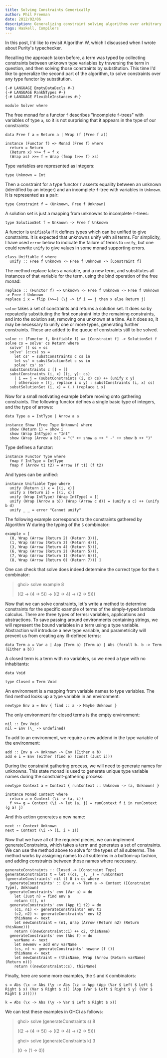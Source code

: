 ```yaml
---
title: Solving Constraints Generically
author: Phil Freeman
date: 2012/02/06
description: Generalizing constraint solving algorithms over arbitrary term algebras.
tags: Haskell, Compilers
---
```


In this post, I\'d like to revisit Algorithm W, which I discussed when I wrote about Purity\'s typechecker.

Recalling the approach taken before, a term was typed by collecting constraints between unknown type variables by traversing the term in question, and then solving those constraints by substitution. This time I\'d like to generalize the second part of the algorithm, to solve constraints over any type functor by substitution.

~~~{.text}
{-# LANGUAGE EmptyDataDecls #-}
{-# LANGUAGE RankNTypes #-}
{-# LANGUAGE FlexibleInstances #-}

module Solver where
~~~

The free monad for a functor `f` describes "incomplete `f`-trees" with variables of type `a`, so it is not surprising that it appears in the type of our constraints:

~~~{.text}
data Free f a = Return a | Wrap (f (Free f a))

instance (Functor f) => Monad (Free f) where
  return = Return
  (Return x) >>= f = f x
  (Wrap xs) >>= f = Wrap (fmap (>>= f) xs)
~~~

Type variables are represented as integers:

~~~{.text}
type Unknown = Int
~~~

Then a constraint for a type functor `f` asserts equality between an unknown (identified by an integer) and an incomplete `f`-tree with variables in `Unknown`. It is represented as a pair:

~~~{.text}
type Constraint f = (Unknown, Free f Unknown)
~~~

A solution set is just a mapping from unknowns to incomplete `f`-trees:

~~~{.text}
type SolutionSet f = Unknown -> Free f Unknown
~~~

A functor is `Unifiable` if it defines types which can be unified to give constraints. It is expected that unknowns unify with all terms. For simplicity, I have used `error` below to indicate the failure of terms to `unify`, but one could rewrite `unify` to give values in some monad supporting errors.

~~~{.text}
class Unifiable f where
  unify :: Free f Unknown -> Free f Unknown -> [Constraint f]
~~~

The method replace takes a variable, and a new term, and substitutes all instances of that variable for the term, using the bind operation of the free monad:

~~~{.text}
replace :: (Functor f) => Unknown -> Free f Unknown -> Free f Unknown -> Free f Unknown
replace i x = flip (>>=) (\j -> if i == j then x else Return j)
~~~

`solve` takes a set of constraints and returns a solution set. It does so by repeatedly substituting the first constraint into the remaining constraints, and into the solution set, removing one unknown at a time. As it does so, it may be necessary to unify one or more types, generating further constraints. These are added to the queue of constraints still to be solved.

~~~{.text}
solve :: (Functor f, Unifiable f) => [Constraint f] -> SolutionSet f
solve cs = solve' cs Return where
  solve' [] ss = ss
  solve' (c:cs) ss = 
    let cs' = substConstraints c cs in
    let ss' = substSolutionSet c ss in
    solve' cs' ss'
  substConstraints c [] = []
  substConstraints (i, x) ((j, y): cs) 
    | i == j = (substConstraints (i, x) cs) ++ (unify x y)
    | otherwise = ((j, replace i x y) : substConstraints (i, x) cs)
  substSolutionSet (i, x) = (.) (replace i x)
~~~

Now for a small motivating example before moving onto gathering constraints. The following functor defines a single basic type of integers, and the type of arrows:

~~~{.text}
data Type a = IntType | Arrow a a

instance Show (Free Type Unknown) where
  show (Return i) = show i
  show (Wrap IntType) = "Int"
  show (Wrap (Arrow a b)) = "(" ++ show a ++ " -" ++ show b ++ ")"
~~~

Type defines a functor:

~~~{.text}
instance Functor Type where
  fmap f IntType = IntType
  fmap f (Arrow t1 t2) = Arrow (f t1) (f t2)
~~~

And types can be unified:

~~~{.text}
instance Unifiable Type where
  unify (Return i) x = [(i, x)]
  unify x (Return i) = [(i, x)]
  unify (Wrap IntType) (Wrap IntType) = []
  unify (Wrap (Arrow a b)) (Wrap (Arrow c d)) = (unify a c) ++ (unify b d)
  unify _ _ = error "Cannot unify"
~~~

The following example corresponds to the constraints gathered by Algorithm W during the typing of the `S` combinator:

~~~{.text}
example = [
  (0, Wrap (Arrow (Return 2) (Return 3))),
  (1, Wrap (Arrow (Return 2) (Return 4))),
  (3, Wrap (Arrow (Return 4) (Return 5))),
  (6, Wrap (Arrow (Return 2) (Return 5))),
  (7, Wrap (Arrow (Return 1) (Return 6))),
  (8, Wrap (Arrow (Return 0) (Return 7))) ]
~~~

One can check that solve does indeed determine the correct type for the `S` combinator:

> ghci> solve example 8
> 
> ((2 -> (4 -> 5)) -> ((2 -> 4) -> (2 -> 5)))

Now that we can solve constraints, let\'s write a method to determine constraints for the specific example of terms of the simply-typed lambda calculus. There are three types of terms: variables, applications and abstractions. To save passing around environments containing strings, we will represent the bound variables in a term using a type variable. Abstraction will introduce a new type variable, and parametricity will prevent us from creating any ill-defined terms:

~~~{.text}
data Term a = Var a | App (Term a) (Term a) | Abs (forall b. b -> Term (Either a b))
~~~

A closed term is a term with no variables, so we need a type with no inhabitants:

~~~{.text}
data Void

type Closed = Term Void
~~~

An environment is a mapping from variable names to type variables. The find method looks up a type variable in an environment:

~~~{.text}
newtype Env a = Env { find :: a -> Maybe Unknown }
~~~

The only environment for closed terms is the empty environment:

~~~{.text}
nil :: Env Void
nil = Env (\_ -> undefined)
~~~

To add to an environment, we require a new addend in the type variable of the environment:

~~~{.text}
add :: Env a -> Unknown -> Env (Either a b)
add e i = Env (either (find e) (const (Just i)))
~~~

During the constraint gathering process, we will need to generate names for unknowns. This state monad is used to generate unique type variable names during the constraint-gathering process:

~~~{.text}
newtype Context a = Context { runContext :: Unknown -> (a, Unknown) }

instance Monad Context where
  return a = Context (\i -> (a, i))
  f >>= g = Context (\i -> let (a, j) = runContext f i in runContext (g a) j)
~~~

And this action generates a new name:

~~~{.text}
next :: Context Unknown
next = Context (\i -> (i, i + 1))
~~~

Now that we have all of the required pieces, we can implement generateConstraints, which takes a term and generates a set of constraints. We can use the method above to solve for the types of all subterms. The method works by assigning names to all subterms in a bottom-up fashion, and adding constraints between those names where necessary.

~~~{.text}
generateConstraints :: Closed -> [Constraint Type]
generateConstraints t = let ((cs, _), _) = runContext (generateConstraints' nil t) 0 in cs where
  generateConstraints' :: Env a -> Term a -> Context ([Constraint Type], Unknown)
  generateConstraints' env (Var a) = do
    let (Just n) = find env a
    return ([], n)
  generateConstraints' env (App t1 t2) = do
    (c1, n1) <- generateConstraints' env t1
    (c2, n2) <- generateConstraints' env t2
    thisName <- next
    let newConstraint = (n1, Wrap (Arrow (Return n2) (Return thisName)))
    return ((newConstraint:c1) ++ c2, thisName)
  generateConstraints' env (Abs f) = do
    varName <- next
    let newenv = add env varName
    (cs, n) <- generateConstraints' newenv (f ())
    thisName <- next
    let newConstraint = (thisName, Wrap (Arrow (Return varName) (Return n)))
    return ((newConstraint:cs), thisName)
~~~

Finally, here are some more examples, the `S` and `K` combinators:

~~~{.text}
s = Abs (\x -> Abs (\y -> Abs (\z -> App (App (Var $ Left $ Left $ Right $ x) (Var $ Right $ z)) (App (Var $ Left $ Right $ y) (Var $ Right $ z)))))

k = Abs (\x -> Abs (\y -> Var $ Left $ Right $ x))
~~~

We can test these examples in GHCi as follows:

> ghci> solve (generateConstraints s) 8
> 
> ((2 -> (4 -> 5)) -> ((2 -> 4) -> (2 -> 5)))
> 
> ghci> solve (generateConstraints k) 3
> 
> (0 -> (1 -> 0))

